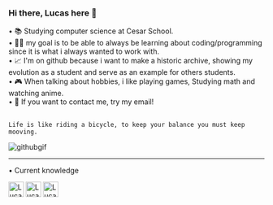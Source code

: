 ### Hi there, Lucas here 👋

• 📚    Studying computer science at Cesar School.                                                                                                                                          
• 👨‍💻  my goal is to be able to always be learning about coding/programming since it is what i always wanted to work with.                      
• 📈 I'm on github because i want to make a historic archive, showing my evolution as a student and serve as an example for others students.        
• 🎮 When talking about hobbies, i like playing games, Studying math and watching anime.                                                        
• 💬 If you want to contact me, try my email!

  ##
    
    Life is like riding a bicycle, to keep your balance you must keep mooving.
 
    
![githubgif](https://user-images.githubusercontent.com/99266550/160170518-eb47be3c-810f-4030-8f83-715bf9ebca12.gif)

--------------------------------------------------------------------------------------------------

• Current knowledge
<div style = "display inline_block">
  <img align = "center" alt = "Lucas-Python" height = "30" widh = "40" src = "https://img.shields.io/badge/Python-3776AB?style=for-the-badge&logo=python&logoColor=white">
  <img align = "center" alt = "Lucas-Windows" height = "30" widh = "40" src = "https://img.shields.io/badge/Windows-0078D6?style=for-the-badge&logo=windows&logoColor=white">
  <img align = "center" alt = "Lucas-Vscode" height = "30" widh = "40" src = "https://camo.githubusercontent.com/a0484e6383e852e622da1e934b7724921ab9b69d69246d90f899424b01f6deb1/68747470733a2f2f696d672e736869656c64732e696f2f62616467652f56697375616c25323053747564696f253230436f64652d3030373864372e7376673f7374796c653d666f722d7468652d6261646765266c6f676f3d76697375616c2d73747564696f2d636f6465266c6f676f436f6c6f723d7768697465">
  </div> 

